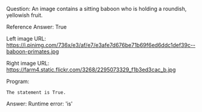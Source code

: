 Question: An image contains a sitting baboon who is holding a roundish, yellowish fruit.

Reference Answer: True

Left image URL: https://i.pinimg.com/736x/e3/af/e7/e3afe7d676be71b69f6ed6ddc1def39c--baboon-primates.jpg

Right image URL: https://farm4.static.flickr.com/3268/2295073329_f1b3ed3cac_b.jpg

Program:

```
The statement is True.
```
Answer: Runtime error: 'is'


